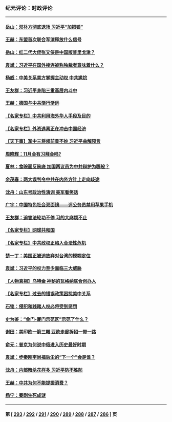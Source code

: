 ### 纪元评论：时政评论
---
#### [岳山：邓朴方彻底退场 习近平“加把锁”](../../pages/nsc1025/n14078601.md) 
#### [王赫：东盟首次联合军演释放什么信号](../../pages/nsc1025/n14078124.md) 
#### [岳山：红二代大佬张又侠是中国版普里戈津？](../../pages/nsc1025/n14077694.md) 
#### [袁斌：习近平在国外接连被称独裁者意味着什么？](../../pages/nsc1025/n14077514.md) 
#### [杨威：中美关系美方掌握主动权 中共尴尬](../../pages/nsc1025/n14077238.md) 
#### [王友群：习近平身陷三重高层内斗中](../../pages/nsc1025/n14077156.md) 
#### [王赫：德国与中共渐行渐远](../../pages/nsc1025/n14076992.md) 
#### [【名家专栏】中共利用海外华人手段及目的](../../pages/nsc1025/n14075586.md) 
#### [【名家专栏】外资逃离正在冲击中国经济](../../pages/nsc1025/n14076908.md) 
#### [【天下事】军中三将领前景不妙 习近平曲解预言](../../pages/nsc1025/n14077031.md) 
#### [周晓辉：11月会有习拜会吗?](../../pages/nsc1025/n14076945.md) 
#### [夏林：食碗面反碗底 加国两议员为中共辩护为哪般？](../../pages/nsc1025/n14076995.md) 
#### [余茂春：两大误判令中共在内外方针上走向歧途](../../pages/nsc1025/n14076875.md) 
#### [沈舟：山东号政治性演训 美军看笑话](../../pages/nsc1025/n14076537.md) 
#### [广宇：中国特色社会双面镜——评公务员禁用苹果手机](../../pages/nsc1025/n14076466.md) 
#### [王友群：迫害法轮功不停 习的大麻烦不止](../../pages/nsc1025/n14076312.md) 
#### [【名家专栏】网球共和国](../../pages/nsc1025/n14075552.md) 
#### [【名家专栏】中共政权正陷入合法性危机](../../pages/nsc1025/n14076198.md) 
#### [楚一丁：美国正被迫放弃对台湾的模糊定位](../../pages/nsc1025/n14076441.md) 
#### [袁斌：习近平的权力至少面临三大威胁](../../pages/nsc1025/n14076084.md) 
#### [【人物真相】乌特金 神秘的瓦格纳联合创办人](../../pages/nsc1025/n14075740.md) 
#### [【名家专栏】过去的错误政策困扰美中关系](../../pages/nsc1025/n14075082.md) 
#### [石铭：侵犯和践踏人权必将受到惩罚](../../pages/nsc1025/n14075673.md) 
#### [史为鉴：“金门-厦门示范区”示范了什么？](../../pages/nsc1025/n14075663.md) 
#### [谢田：美印欧一箭三雕 亚欧走廊拆招一带一路](../../pages/nsc1025/n14075417.md) 
#### [俞元：普京为何说中俄进入历史最好时期](../../pages/nsc1025/n14075506.md) 
#### [袁斌：步秦刚李尚福后尘的“下一个”会是谁？](../../pages/nsc1025/n14075472.md) 
#### [沈舟：内部暗杀花样多 习近平防不胜防](../../pages/nsc1025/n14075301.md) 
#### [王赫：中共为何不能提振消费？](../../pages/nsc1025/n14075247.md) 
#### [杨宁：秦刚生死成谜](../../pages/nsc1025/n14074638.md) 

---
#### 第 [ [293](./293.md) / [292](./292.md) / [291](./291.md) / [290](./290.md) / [289](./289.md) / [288](./288.md) / [287](./287.md) / [286](./286.md) ] 页
